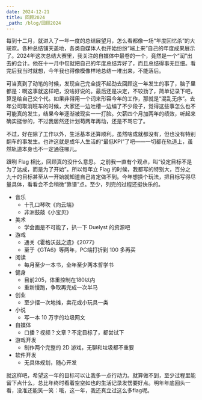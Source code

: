 ```yaml
---
date: 2024-12-21
title: 回顾2024
_path: /blog/回顾2024
---
```

每到十二月，就进入了一年一度的总结展望月，怎么看都像一场“年度回忆杀”的大联欢。各种总结铺天盖地，各类自媒体人也开始纷纷“端上来”自己的年度成果展示了。2024年这次总结大赛里，我关注的自媒体中最卷的一个，竟然是一个“润”出去的会计。他在十一月中旬就把自己的年度总结弄好了，而且总结得事无巨细。看完后我当时就想，今年我也得像模像样地总结一堆出来，不能落后。

可当真到了动笔的时候，发现自己完全提不起劲去回顾这一年发生的事了，脑子里都是：啊这事就这样吧，没啥好说的。最后还是决定，不较劲了，简单记录下吧，算是给自己交个代。如果非得用一个词来形容今年的工作，那就是“混乱无序”。去年公司取消班车的时候，大家还一边吐槽一边编了不少段子，觉得这些事怎么也不可能真的发生，结果今年逐渐被现实一一打脸。欠薪四个月加两年的绩效，听起来确实挺惨的，不过我居然还计划苟两年再动，还是不骂它了。

不过，好在除了工作以外，生活基本还算顺利。虽然啥成就都没有，但也没有特别翻车的事发生。也许这就是成年人生活的“最低KPI”了吧——一切都在轨道上，虽然轨道本身也不一定通往哪儿。

跟咧 Flag 相比，回顾真的没什么意思。 之前我一直有个观点，叫“设定目标不是为了达成，而是为了开始”。所以每年立 Flag 的时候，我都写的特别大，百分之九十的目标甚至从一开始就知道自己肯定做不到。今年想换个玩法，把目标写得尽量具体，看看会不会稍微“靠谱”点。至少，列完的过程还挺快乐的。

- 音乐
	- 十孔口琴吹《向云端》
	- 非洲鼓敲《小宝贝》
- 美术
	- 学会画是不可能了，扒一下 Duelyst 的资源吧
- 游戏
	- 通关《霍格沃兹之遗》《2077》
	- 至于《GTA6》等两年，PC端打折到 100 多再买
- 阅读
	- 每月至少一本书，全年至少两本哲学书
- 健身
	- 目前205，体重控制在180以内
	- 重新慢跑，争取再完成一次半马
- 创业
	- 至少摆一次地摊，卖花或小玩具一类
- 小说
	- 写一本 10 万字的垃圾网文
- 自媒体
	- 口播？视频？文章？不定目标了，都尝试下
- 游戏开发
	- 制作两个完整的 2D 游戏，无聊和垃圾都不重要
- 软件开发
	- 无具体规划，随心开发

就这样吧，希望这一年的目标可以让我多一点行动力。就算做不到，至少过程里能留下点什么，总比年终时看着空空如也的生活记录发愣要好点。明年年底回头一看，没准还能笑一笑：哦，这一年，我还真立过这么多flag呢。






